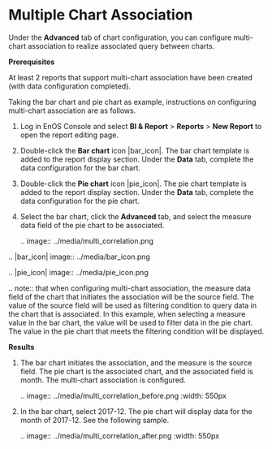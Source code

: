 # Multiple Chart Association

Under the **Advanced** tab of chart configuration, you can configure multi-chart association to realize associated query between charts.

**Prerequisites**

At least 2 reports that support multi-chart association have been created (with data configuration completed).

Taking the bar chart and pie chart as example, instructions on configuring multi-chart association are as follows.

1. Log in EnOS Console and select **BI & Report** > **Reports** > **New Report** to open the report editing page.

2. Double-click the **Bar chart** icon |bar_icon|. The bar chart template is added to the report display section. Under the **Data** tab, complete the data configuration for the bar chart.

3. Double-click the **Pie chart** icon |pie_icon|. The pie chart template is added to the report display section. Under the **Data** tab, complete the data configuration for the pie chart.

4. Select the bar chart, click the **Advanced** tab, and select the measure data field of the pie chart to be associated.

   .. image:: ../media/multi_correlation.png

.. |bar_icon| image:: ../media/bar_icon.png

.. |pie_icon| image:: ../media/pie_icon.png

.. note:: that when configuring multi-chart association, the measure data field of the chart that initiates the association will be the source field. The value of the source field will be used as filtering condition to query data in the chart that is associated. In this example, when selecting a measure value in the bar chart, the value will be used to filter data in the pie chart. The value in the pie chart that meets the filtering condition will be displayed.

**Results**

1. The bar chart initiates the association, and the measure is the source field. The pie chart is the associated chart, and the associated field is month. The multi-chart association is configured.

   .. image:: ../media/multi_correlation_before.png
      :width: 550px

2. In the bar chart, select 2017-12. The pie chart will display data for the month of 2017-12. See the following sample.

   .. image:: ../media/multi_correlation_after.png
      :width: 550px

<!--end-->
